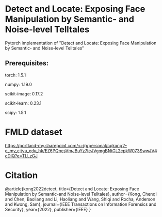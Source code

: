 # Detect and Locate: Exposing Face Manipulation by Semantic- and Noise-level Telltales
Pytorch implementation of "Detect and Locate: Exposing Face Manipulation by Semantic- and Noise-level Telltales"

## Prerequisites:
torch: 1.5.1

numpy: 1.19.0

scikit-image: 0.17.2

scikit-learn: 0.23.1

scipy: 1.5.1

# FMLD dataset
https://portland-my.sharepoint.com/:u:/g/personal/cqkong2-c_my_cityu_edu_hk/EZ6PQncsVmJBuYz7IeJVgmgBNtGL2cpkW073SwwJV4cDlQ?e=TLLzGJ

# Citation
@article{kong2022detect,
  title={Detect and Locate: Exposing Face Manipulation by Semantic-and Noise-level Telltales},
  author={Kong, Chenqi and Chen, Baoliang and Li, Haoliang and Wang, Shiqi and Rocha, Anderson and Kwong, Sam},
  journal={IEEE Transactions on Information Forensics and Security},
  year={2022},
  publisher={IEEE}
}
